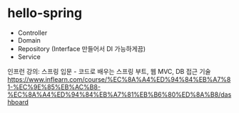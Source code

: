 # hello-spring

* Controller
* Domain
* Repository (Interface 만들어서 DI 가능하게끔)
* Service

인프런 강의: 스프링 입문 - 코드로 배우는 스프링 부트, 웹 MVC, DB 접근 기술
https://www.inflearn.com/course/%EC%8A%A4%ED%94%84%EB%A7%81-%EC%9E%85%EB%AC%B8-%EC%8A%A4%ED%94%84%EB%A7%81%EB%B6%80%ED%8A%B8/dashboard
